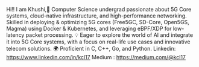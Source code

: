 Hi!!
I am Khushi,🚀 Computer Science undergrad passionate about 5G Core systems, cloud-native infrastructure, and high-performance networking. Skilled in deploying & optimizing 5G cores (Free5GC, SD-Core, Open5GS, Magma) using Docker & Kubernetes, and leveraging eBPF/XDP for low-latency packet processing. 💡 Eager to explore the world of AI and integrate it into 5G Core systems, with a focus on real-life use cases and innovative telecom solutions. 🌍 Proficient in C, C++, Go, and Python.
Linkedin: https://www.linkedin.com/in/kcl17
Medium : https://medium.com/@kcl17
